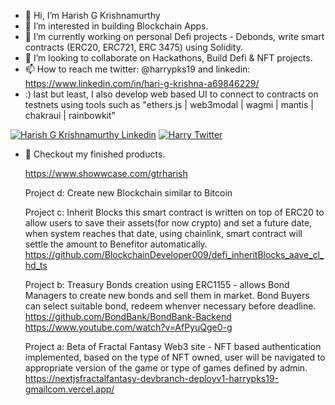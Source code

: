 - 👋 Hi, I’m Harish G Krishnamurthy
- 👀 I’m interested in building Blockchain Apps.
- 🌱 I’m currently working on personal Defi projects - Debonds, write smart contracts (ERC20, ERC721, ERC 3475) using Solidity.
- 💞️ I’m looking to collaborate on Hackathons, Build Defi & NFT projects.
- 📫 How to reach me twitter: @harrypks19 and linkedin: https://www.linkedin.com/in/hari-g-krishna-a69846229/
- :) last but least, I also develop web based UI to connect to contracts on testnets using tools such as 
       "ethers.js | web3modal | wagmi | mantis | chakraui | rainbowkit"


[![Harish G Krishnamurthy Linkedin](https://img.shields.io/badge/LinkedIn-0077B5?style=for-the-badge&logo=linkedin&logoColor=white)](https://www.linkedin.com/in/hari-g-krishna-a69846229/)
[![Harry Twitter](https://img.shields.io/badge/Twitter-1DA1F2?style=for-the-badge&logo=twitter&logoColor=white)](https://twitter.com/harrypks19)
<!--[![Hari G Krishna StackOverflow](https://img.shields.io/badge/StackOverflow-F48024?style=for-the-badge&logo=stackoverflow&logoColor=white)]##(https://stackoverflow.com/users)
-->
- 👀 Checkout my finished products.
  
  https://www.showwcase.com/gtrharish
  
  Project d: Create new Blockchain similar to Bitcoin

  Project c: Inherit Blocks
              this smart contract is written on top of ERC20 to allow users to save their assets(for now crypto) and set a future date, when 
              system reaches that date, using chainlink, smart contract will settle the amount to Benefitor automatically.
              https://github.com/BlockchainDeveloper009/defi_inheritBlocks_aave_cl_hd_ts
  
  Project b: Treasury Bonds creation using ERC1155 - allows Bond Managers to create new bonds and sell them in market. Bond Buyers can select suitable bond,                   redeem whenver necessary before deadline.
              https://github.com/BondBank/BondBank-Backend
              https://www.youtube.com/watch?v=AfPyuQge0-g
  
  Project a: Beta of Fractal Fantasy Web3 site - NFT based authentication implemented, based on the type of NFT owned, user will be navigated to appropriate                  version of the game or type of games defined by admin.
          https://nextjsfractalfantasy-devbranch-deployv1-harrypks19-gmailcom.vercel.app/
  

<!---
BlockchainDeveloper009/BlockchainDeveloper009 is a ✨ special ✨ repository because its `README.md` (this file) appears on your GitHub profile.
You can click the Preview link to take a look at your changes.
--->
